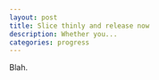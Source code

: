 ```yaml
---
layout: post
title: Slice thinly and release now
description: Whether you...
categories: progress
---
```


Blah.
